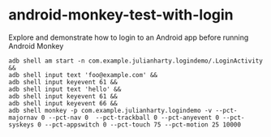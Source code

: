 # android-monkey-test-with-login
Explore and demonstrate how to login to an Android app before running Android Monkey

```
adb shell am start -n com.example.julianharty.logindemo/.LoginActivity &&
adb shell input text 'foo@example.com' &&
adb shell input keyevent 61 &&
adb shell input text 'hello' &&
adb shell input keyevent 61 &&
adb shell input keyevent 66 &&
adb shell monkey -p com.example.julianharty.logindemo -v --pct-majornav 0 --pct-nav 0  --pct-trackball 0 --pct-anyevent 0 --pct-syskeys 0 --pct-appswitch 0 --pct-touch 75 --pct-motion 25 10000
```

